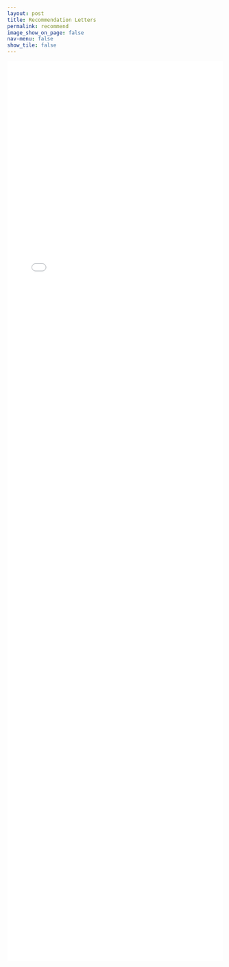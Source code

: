```yaml
---
layout: post
title: Recommendation Letters
permalink: recommend
image_show_on_page: false
nav-menu: false
show_tile: false
---
```

<embed src="{{ site.url }}/assets/files/Peter_Stuckey.pdf" width="100%" height="2100px" />
<!-- <iframe src="{{ site.url }}/assets/files/Peter_Stuckey.pdf" width="100%" height="2100px"> </iframe>

<iframe src="{{ site.url }}/assets/files/CMU-letter.pdf" width="100%" height="2100px"> </iframe>
 -->